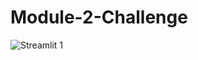 # Module-2-Challenge
![Streamlit 1](https://user-images.githubusercontent.com/56507749/172048657-fad1a9a0-f93c-4ec5-8d76-f471e125701a.png)
